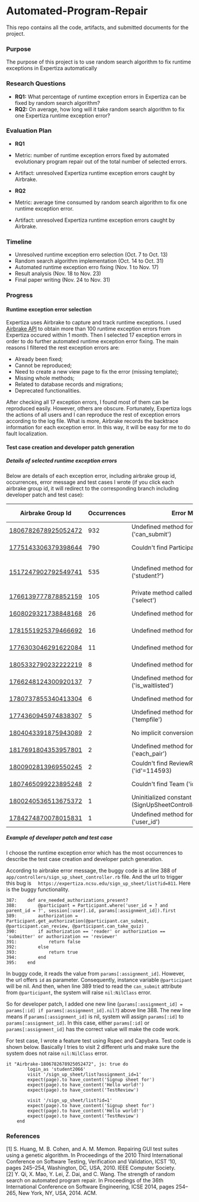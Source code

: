 # Automated-Program-Repair
This repo contains all the code, artifacts, and submitted documents for the project.

### Purpose
The purpose of this project is to use random search algorithm to fix runtime exceptions in Expertiza automatically

### Research Questions
 - **RQ1:** What percentage of runtime exception errors in Expertiza can be fixed by random search algorithm?
 - **RQ2:** On average, how long will it take random search algorithm to fix one Expertiza runtime exception error?
 
### Evaluation Plan
 - **RQ1**
  - Metric: number of  runtime exception errors fixed by automated evolutionary program repair out of the total number of selected errors.
  - Artifact: unresolved Expertiza runtime exception errors caught by Airbrake.
  
 - **RQ2**
  - Metric: average time consumed by random search algorithm to fix one runtime exception error.
  - Artifact: unresolved Expertiza runtime exception errors caught by Airbrake.
  
### Timeline
 - Unresolved runtime exception erro selection (Oct. 7 to Oct. 13)
 - Random search algorithm implementation (Oct. 14 to Oct. 31)
 - Automated runtime exception erro fixing (Nov. 1 to Nov. 17)
 - Result analysis (Nov. 18 to Nov. 23)
 - Final paper writing (Nov. 24 to Nov. 31)
 
### Progress
#### Runtime exception error selection
Expertiza uses Airbrake to capture and track runtime exceptions. I used [Airbrake API](https://airbrake.io/docs/api/) to obtain more than 100 runtime exception errors from Expertiza occured within 1 month. Then I selected 17 exception errors in order to do further automated runtime exception error fixing. The main reasons I filtered the rest exception errors are:
 - Already been fixed;
 - Cannot be reproduced;
 - Need to create a new view page to fix the error (missing template);
 - Missing whole methods;
 - Related to database records and migrations;
 - Deprecated functionalities.
 
After checking all 17 exception errors, I found most of them can be reproduced easily. However, others are obscure. Fortunately, Expertiza logs the actions of all users and I can reproduce the rest of exception errors according to the log file. What is more, Airbrake records the backtrace information for each exception error. In this way, it will be easy for me to do fault localization.

#### Test case creation and developer patch generation
##### Details of selected runtime exception errors
Below are details of each exception error, including airbrake group id, occurrences, error message and test cases I wrote (if you click each airbrake group id, it will redirect to the corresponding branch including developer patch and test case):

| Airbrake Group Id   | Occurrences | Error Message                                                   | Test Cases                     |
|---------------------|-------------|-----------------------------------------------------------------|--------------------------------|
| [1806782678925052472](https://github.com/Automated-Program-Repair-in-Expertiza/expertiza/tree/airbrake-1806782678925052472) | 932         | Undefined method for nil:NilClass ('can_submit')                | [Feature test#L32](https://github.com/expertiza/expertiza/blob/master/spec/features/airbrake_expection_errors_feature_tests_spec.rb#L32)                   |
| [1775143306379398644](https://github.com/Automated-Program-Repair-in-Expertiza/expertiza/tree/airbrake-1775143306379398644) | 790         | Couldn't find Participant without an ID                         | [Functional test#L63](https://github.com/expertiza/expertiza/blob/master/spec/controllers/airbrake_exception_errors_controller_tests_spec.rb#L63)                |
| [1517247902792549741](https://github.com/Automated-Program-Repair-in-Expertiza/expertiza/tree/airbrake-1517247902792549741) | 535         | Undefined method for nil:NilClass ('student?')                  | [Feature test#L116](https://github.com/expertiza/expertiza/blob/master/spec/features/airbrake_expection_errors_feature_tests_spec.rb#L116) <br/> [Functional test](https://github.com/expertiza/expertiza/blob/master/spec/controllers/tree_display_controller_spec.rb#L5) |
| [1766139777878852159](https://github.com/Automated-Program-Repair-in-Expertiza/expertiza/tree/airbrake-1766139777878852159) | 105         | Private method called for nil:NilClass ('select')               | [Functional test#L97](https://github.com/expertiza/expertiza/blob/master/spec/controllers/airbrake_exception_errors_controller_tests_spec.rb#L97)                |
| [1608029321738848168](https://github.com/Automated-Program-Repair-in-Expertiza/expertiza/tree/airbrake-1608029321738848168) | 26          | Undefined method for nil:NilClass ('id')                        | [Feature test#L83](https://github.com/expertiza/expertiza/blob/master/spec/features/airbrake_expection_errors_feature_tests_spec.rb#L83)                   |
| [1781551925379466692](https://github.com/Automated-Program-Repair-in-Expertiza/expertiza/tree/airbrake-1781551925379466692) | 16          | Undefined method for nil:NilClass ('split')                     | [Unit test#L4](https://github.com/expertiza/expertiza/blob/master/spec/models/airbrake_expection_errors_unit_tests_spec.rb#L4)                      |
| [1776303046291622084](https://github.com/Automated-Program-Repair-in-Expertiza/expertiza/tree/airbrake-1776303046291622084) | 11          | Undefined method for Array ('page')                             | [Feature test#L170](https://github.com/expertiza/expertiza/blob/master/spec/features/airbrake_expection_errors_feature_tests_spec.rb#L170)                   |
| [1805332790232222219](https://github.com/Automated-Program-Repair-in-Expertiza/expertiza/tree/aribrake-1805332790232222219) | 8           | Undefined method for nil:NilClass ('id')                        | [Unit test#L37](https://github.com/expertiza/expertiza/blob/master/spec/models/airbrake_expection_errors_unit_tests_spec.rb#L37)                      |
| [1766248124300920137](https://github.com/Automated-Program-Repair-in-Expertiza/expertiza/tree/airbrake-1766248124300920137) | 7           | Undefined method for nil:NilClass ('is_waitlisted')             | [Unit test#L66](https://github.com/expertiza/expertiza/blob/master/spec/models/airbrake_expection_errors_unit_tests_spec.rb#L66)                      |
| [1780737855340413304](https://github.com/Automated-Program-Repair-in-Expertiza/expertiza/tree/airbrake-1780737855340413304) | 6           | Undefined method for nil:NilClass ('keys')                      | [Feature testL#41](https://github.com/expertiza/expertiza/blob/master/spec/features/airbrake_expection_errors_feature_tests_spec.rb#L41)                   |
| [1774360945974838307](https://github.com/Automated-Program-Repair-in-Expertiza/expertiza/tree/airbrake-1774360945974838307) | 5           | Undefined method for nil:NilClass ('tempfile')                  | [Functional test#L44](https://github.com/expertiza/expertiza/blob/master/spec/controllers/airbrake_exception_errors_controller_tests_spec.rb#L44)                |
| [1804043391875943089](https://github.com/Automated-Program-Repair-in-Expertiza/expertiza/tree/airbrake-1804043391875943089) | 2           | No implicit conversion of nil into String                       | [Feature test#L157](https://github.com/expertiza/expertiza/blob/master/spec/features/airbrake_expection_errors_feature_tests_spec.rb#L157)                |
| [1817691804353957801](https://github.com/Automated-Program-Repair-in-Expertiza/expertiza/tree/airbrake-1817691804353957801) | 2           | Undefined method for nil:NilClass ('each_pair')                 | [Feature test#L99](https://github.com/expertiza/expertiza/blob/master/spec/features/airbrake_expection_errors_feature_tests_spec.rb#L99)                   |
| [1800902813969550245](https://github.com/Automated-Program-Repair-in-Expertiza/expertiza/tree/airbrake-1800902813969550245) | 2           | Couldn't find ReviewResponseMap ('id'=114593)                   | [Functional test#L147](https://github.com/expertiza/expertiza/blob/master/spec/controllers/airbrake_exception_errors_controller_tests_spec.rb#L147)                |
| [1807465099223895248](https://github.com/Automated-Program-Repair-in-Expertiza/expertiza/tree/airbrake-1807465099223895248) | 2           | Couldn't find Team ('id'=27022)                                 | [Functional test#L6](https://github.com/expertiza/expertiza/blob/master/spec/controllers/airbrake_exception_errors_controller_tests_spec.rb#L6)                |
| [1800240536513675372](https://github.com/Automated-Program-Repair-in-Expertiza/expertiza/tree/airbrake-1800240536513675372) | 1           | Uninitialized constant (SignUpSheetController::TopicDependency) | [Feature test#L64](https://github.com/expertiza/expertiza/blob/master/spec/features/airbrake_expection_errors_feature_tests_spec.rb#L64)                   |
| [1784274870078015831](https://github.com/Automated-Program-Repair-in-Expertiza/expertiza/tree/airbrake-1784274870078015831) | 1           | Undefined method for nil:NilClass ('user_id')                   | [Functional test#L116](https://github.com/expertiza/expertiza/blob/master/spec/controllers/airbrake_exception_errors_controller_tests_spec.rb#L116)                |

##### Example of developer patch and test case
I choose the runtime exception error which has the most occurrences to describe the test case creation and developer patch generation.

According to airbrake error message, the buggy code is at line 388 of `	app/controllers/sign_up_sheet_controller.rb` file. And the url to trigger this bug is `	
https://expertiza.ncsu.edu/sign_up_sheet/list?id=811`. Here is the buggy functionality.
```
387:    def are_needed_authorizations_present?
388:        @participant = Participant.where('user_id = ? and parent_id = ?', session[:user].id, params[:assignment_id]).first
389:        authorization = Participant.get_authorization(@participant.can_submit, @participant.can_review, @participant.can_take_quiz)
390:        if authorization == 'reader' or authorization == 'submitter' or authorization == 'reviewer'
391:            return false
392:        else
393:            return true
394:        end
395:    end
```
In buggy code, it reads the value from `params[:assignment_id]`. However, the url offers `id` as parameter. Consequently, instance variable `@participant` will be nil. And then, when line 389 tried to read the `can_submit` attribute from `@participant`, the system will raise `nil:NilClass` error.

So for developer patch, I added one new line (`params[:assignment_id] = params[:id] if params[:assignment_id].nil?`) above line 388. The new line means if `params[:assignment_id]` is nil, system will assign `params[:id]` to `params[:assignment_id]`. In this case, either `params[:id]` or `params[:assignment_id]` has the correct value will make the code work.

For test case, I wrote a feature test using Rspec and Capybara. Test code is shown below. Basically I tries to visit 2 different urls and make sure the system does not raise `nil:NilClass` error.
```
it "Airbrake-1806782678925052472", js: true do
    	login_as 'student2066'
    	visit '/sign_up_sheet/list?assignment_id=1'
    	expect(page).to have_content('Signup sheet for')
    	expect(page).to have_content('Hello world!')
    	expect(page).to have_content('TestReview')
	
    	visit '/sign_up_sheet/list?id=1'
    	expect(page).to have_content('Signup sheet for')
    	expect(page).to have_content('Hello world!')
    	expect(page).to have_content('TestReview')
	end
```




### References
[1] S. Huang, M. B. Cohen, and A. M. Memon. Repairing GUI
test suites using a genetic algorithm. In Proceedings of the
2010 Third International Conference on Software Testing,
Verification and Validation, ICST ’10, pages 245–254,
Washington, DC, USA, 2010. IEEE Computer Society. <br>
[2] Y. Qi, X. Mao, Y. Lei, Z. Dai, and C. Wang. The
strength of random search on automated program
repair. In Proceedings of the 36th International
Conference on Software Engineering, ICSE 2014,
pages 254–265, New York, NY, USA, 2014. ACM.
